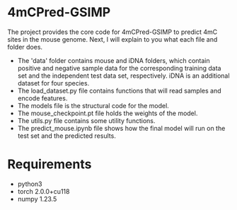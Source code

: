 # 4mCPred-GSIMP
The project provides the core code for 4mCPred-GSIMP to predict 4mC sites in the mouse genome. Next, I will explain to you what each file and folder does. 
- The 'data' folder contains mouse and iDNA folders, which contain positive and negative sample data for the corresponding training data set and the independent test data set, respectively. iDNA is an additional dataset for four species.
- The load_dataset.py file contains functions that will read samples and encode features.
- The models file is the structural code for the model.
- The mouse_checkpoint.pt file holds the weights of the model.
- The utils.py file contains some utility functions.
- The predict_mouse.ipynb file shows how the final model will run on the test set and the predicted results.
# Requirements
- python3
- torch 2.0.0+cu118
- numpy 1.23.5
